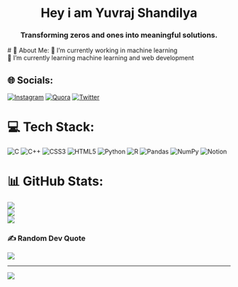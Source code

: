 <h1 align="center"> Hey i am Yuvraj Shandilya</h1>
<h3 align="center">Transforming zeros and ones into meaningful solutions.</h3>
# 💫 About Me:
🔭 I’m currently working in machine learning<br>🌱 I’m currently learning machine learning and web development<br>


## 🌐 Socials:
[![Instagram](https://img.shields.io/badge/Instagram-%23E4405F.svg?logo=Instagram&logoColor=white)](https://instagram.com/yuvshan05) [![Quora](https://img.shields.io/badge/Quora-%23B92B27.svg?logo=Quora&logoColor=white)](https://www.quora.com/profile/Yuvraj-Shandilya-2) [![Twitter](https://img.shields.io/badge/Twitter-%231DA1F2.svg?logo=Twitter&logoColor=white)](https://twitter.com/yuvrajshandily4) 

# 💻 Tech Stack:
![C](https://img.shields.io/badge/c-%2300599C.svg?style=for-the-badge&logo=c&logoColor=white) ![C++](https://img.shields.io/badge/c++-%2300599C.svg?style=for-the-badge&logo=c%2B%2B&logoColor=white) ![CSS3](https://img.shields.io/badge/css3-%231572B6.svg?style=for-the-badge&logo=css3&logoColor=white) ![HTML5](https://img.shields.io/badge/html5-%23E34F26.svg?style=for-the-badge&logo=html5&logoColor=white) ![Python](https://img.shields.io/badge/python-3670A0?style=for-the-badge&logo=python&logoColor=ffdd54) ![R](https://img.shields.io/badge/r-%23276DC3.svg?style=for-the-badge&logo=r&logoColor=white) ![Pandas](https://img.shields.io/badge/pandas-%23150458.svg?style=for-the-badge&logo=pandas&logoColor=white) ![NumPy](https://img.shields.io/badge/numpy-%23013243.svg?style=for-the-badge&logo=numpy&logoColor=white) ![Notion](https://img.shields.io/badge/Notion-%23000000.svg?style=for-the-badge&logo=notion&logoColor=white)
# 📊 GitHub Stats:
![](https://github-readme-stats.vercel.app/api?username=yuvshan05&theme=dark&hide_border=false&include_all_commits=false&count_private=false)<br/>
![](https://github-readme-streak-stats.herokuapp.com/?user=yuvshan05&theme=dark&hide_border=false)<br/>
![](https://github-readme-stats.vercel.app/api/top-langs/?username=yuvshan05&theme=dark&hide_border=false&include_all_commits=false&count_private=false&layout=compact)

### ✍️ Random Dev Quote
![](https://quotes-github-readme.vercel.app/api?type=horizontal&theme=radical)

---
[![](https://visitcount.itsvg.in/api?id=yuvshan05&icon=0&color=0)](https://visitcount.itsvg.in)

<!-- Proudly created with GPRM ( https://gprm.itsvg.in ) -->
